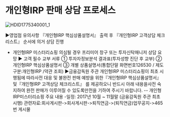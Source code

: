 # 개인형IRP 판매 상담 프로세스

![HDID1775340001_1](HDID1775340001_1.jpg)

▶영업점 유의사항
『개인형IRP 핵심상품설명서』 출력 후 『개인형IRP 고객상담 체크리스트』 순서에 의거 상담 진행
- 개인형IRP 미스터리쇼핑 의심될 경우 프리미어 창구 또는 투자신탁매니저 상담 요망
▶ 고객 필수 교부 서류
① 투자자정보분석 결과표(투자성향 진단 후 교부)
② 개인형IRP 핵심상품설명서
 ③ 개별 상품설명서(통합단말 화면번호126530 / 제도구분:개인형IRP /약관 조회)
▶금융감독원 주관 개인형IRP 미스터리쇼핑이 최초 시행됨에 따라사전 대응 및 불완전 판매 예방을 위한『개인형IRP 핵심상품설명서』 및『개인형IRP 고객상담 체크리스트』 를 제공하오니 반드시 아래 내용을사전 숙지하여 완전 판매가 이루어질 수 있도록만전을 기하여 주시기 바랍니다.
-- 개인형IRP미스터리쇼핑 주요 내용
-일정: 2017년 10월 ~ 11월말 (금융감독원 주관 최초 시행)
관련자료:회사게시판->회사게시판->퇴직연금->(퇴직연금)업무공지->465번 게시물
